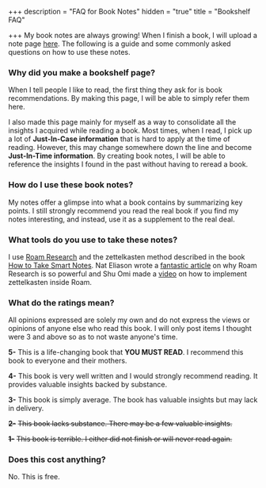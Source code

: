 +++
description = "FAQ for Book Notes"
hidden = "true"
title = "Bookshelf FAQ"

+++
My book notes are always growing! When I finish a book, I will upload a note page [here](https://andyjgao.com/bookshelf). The following is a guide and some commonly asked questions on how to use these notes.

### Why did you make a bookshelf page?

When I tell people I like to read, the first thing they ask for is book recommendations. By making this page, I will be able to simply refer them here.

I also made this page mainly for myself as a way to consolidate all the insights I acquired while reading a book. Most times, when I read, I pick up a lot of **Just-In-Case information** that is hard to apply at the time of reading. However, this may change somewhere down the line and become **Just-In-Time information**. By creating book notes, I will be able to reference the insights I found in the past without having to reread a book.

### How do I use these book notes?

My notes offer a glimpse into what a book contains by summarizing key points. I still strongly recommend you read the real book if you find my notes interesting, and instead, use it as a supplement to the real deal.

### What tools do you use to take these notes?

I use [Roam Research](https://roamresearch.com/) and the zettelkasten method described in the book [How to Take Smart Notes](/notes/how-to-take-smart-notes/). Nat Eliason wrote a [fantastic article](https://www.nateliason.com/blog/roam) on why Roam Research is so powerful and Shu Omi made a [video](https://www.youtube.com/watch?v=ljyo_WAJevQ) on how to implement zettelkasten inside Roam.

### What do the ratings mean?

All opinions expressed are solely my own and do not express the views or opinions of anyone else who read this book. I will only post items I thought were 3 and above so as to not waste anyone's time.

**5-** This is a life-changing book that **YOU MUST READ**. I recommend this book to everyone and their mothers.

**4-** This book is very well written and I would strongly recommend reading. It provides valuable insights backed by substance.

**3-** This book is simply average. The book has valuable insights but may lack in delivery.

**~~2-~~** ~~This book lacks substance. There may be a few valuable insights.~~

**~~1-~~** ~~This book is terrible. I either did not finish or will never read again.~~

### Does this cost anything?

No. This is free.